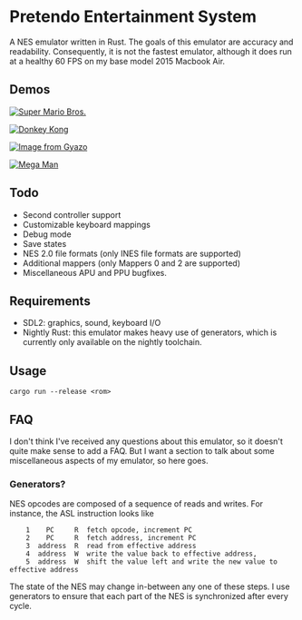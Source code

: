# Pretendo Entertainment System

A NES emulator written in Rust. The goals of this emulator are accuracy and readability. Consequently, it is not the fastest emulator, although it does run at a healthy 60 FPS on my base model 2015 Macbook Air.

## Demos

[![Super Mario Bros.](https://i.gyazo.com/03d0ff27a57cd58624a9ddaf848e0b33.gif)](https://gyazo.com/03d0ff27a57cd58624a9ddaf848e0b33)

[![Donkey Kong](https://i.gyazo.com/7776e4cd783c69e54f49de8d156ae795.gif)](https://gyazo.com/7776e4cd783c69e54f49de8d156ae795)

[![Image from Gyazo](https://i.gyazo.com/c9ec77a1fa0715351d7e5512939a4748.gif)](https://gyazo.com/c9ec77a1fa0715351d7e5512939a4748)

[![Mega Man](https://i.gyazo.com/71d01fcddde4a8a4244dde9556e82ed8.gif)](https://gyazo.com/71d01fcddde4a8a4244dde9556e82ed8)

## Todo
- Second controller support
- Customizable keyboard mappings
- Debug mode
- Save states
- NES 2.0 file formats (only INES file formats are supported)
- Additional mappers (only Mappers 0 and 2 are supported)
- Miscellaneous APU and PPU bugfixes.

## Requirements

- SDL2: graphics, sound, keyboard I/O
- Nightly Rust: this emulator makes heavy use of generators, which is currently only available on the nightly toolchain.

## Usage

```
cargo run --release <rom>
```

## FAQ

I don't think I've received any questions about this emulator, so it doesn't quite make sense to add a FAQ. But I want a section to talk about some miscellaneous aspects of my emulator, so here goes.

### Generators?

NES opcodes are composed of a sequence of reads and writes. For instance, the ASL instruction looks like

        1    PC     R  fetch opcode, increment PC
        2    PC     R  fetch address, increment PC
        3  address  R  read from effective address
        4  address  W  write the value back to effective address,
        5  address  W  shift the value left and write the new value to effective address

The state of the NES may change in-between any one of these steps. I use generators to ensure that each part of the NES is synchronized after every cycle.
